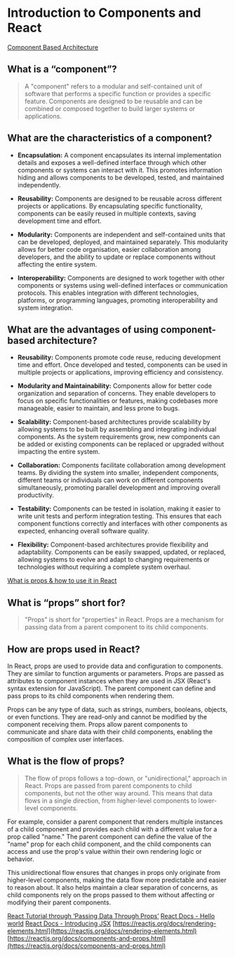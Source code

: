 # Introduction to Components and React

[Component Based Architecture](https://www.tutorialspoint.com/software_architecture_design/component_based_architecture.htm)

## What is a “component”?
> A "component" refers to a modular and self-contained unit of software that performs a specific function or provides a specific feature. Components are designed to be reusable and can be combined or composed together to build larger systems or applications.

## What are the characteristics of a component?

- **Encapsulation:** A component encapsulates its internal implementation details and exposes a well-defined interface through which other components or systems can interact with it. This promotes information hiding and allows components to be developed, tested, and maintained independently.

- **Reusability:** Components are designed to be reusable across different projects or applications. By encapsulating specific functionality, components can be easily reused in multiple contexts, saving development time and effort.

- **Modularity:** Components are independent and self-contained units that can be developed, deployed, and maintained separately. This modularity allows for better code organisation, easier collaboration among developers, and the ability to update or replace components without affecting the entire system.

- **Interoperability:** Components are designed to work together with other components or systems using well-defined interfaces or communication protocols. This enables integration with different technologies, platforms, or programming languages, promoting interoperability and system integration.

## What are the advantages of using component-based architecture?

- **Reusability:** Components promote code reuse, reducing development time and effort. Once developed and tested, components can be used in multiple projects or applications, improving efficiency and consistency.

- **Modularity and Maintainability:**  Components allow for better code organization and separation of concerns. They enable developers to focus on specific functionalities or features, making codebases more manageable, easier to maintain, and less prone to bugs.

- **Scalability:** Component-based architectures provide scalability by allowing systems to be built by assembling and integrating individual components. As the system requirements grow, new components can be added or existing components can be replaced or upgraded without impacting the entire system.

- **Collaboration:** Components facilitate collaboration among development teams. By dividing the system into smaller, independent components, different teams or individuals can work on different components simultaneously, promoting parallel development and improving overall productivity.

- **Testability:** Components can be tested in isolation, making it easier to write unit tests and perform integration testing. This ensures that each component functions correctly and interfaces with other components as expected, enhancing overall software quality.

- **Flexibility:** Component-based architectures provide flexibility and adaptability. Components can be easily swapped, updated, or replaced, allowing systems to evolve and adapt to changing requirements or technologies without requiring a complete system overhaul.

[What is props & how to use it in React](https://itnext.io/what-is-props-and-how-to-use-it-in-react-da307f500da0#:~:text=%E2%80%9CProps%E2%80%9D%20is%20a%20special%20keyword,way%20from%20parent%20to%20child)

## What is “props” short for?

> "Props" is short for "properties" in React. Props are a mechanism for passing data from a parent component to its child components.

## How are props used in React?

In React, props are used to provide data and configuration to components. They are similar to function arguments or parameters. Props are passed as attributes to component instances when they are used in JSX (React's syntax extension for JavaScript). The parent component can define and pass props to its child components when rendering them.

Props can be any type of data, such as strings, numbers, booleans, objects, or even functions. They are read-only and cannot be modified by the component receiving them. Props allow parent components to communicate and share data with their child components, enabling the composition of complex user interfaces.

## What is the flow of props?

> The flow of props follows a top-down, or "unidirectional," approach in React. Props are passed from parent components to child components, but not the other way around. This means that data flows in a single direction, from higher-level components to lower-level components.

For example, consider a parent component that renders multiple instances of a child component and provides each child with a different value for a prop called "name." The parent component can define the value of the "name" prop for each child component, and the child components can access and use the prop's value within their own rendering logic or behavior.

This unidirectional flow ensures that changes in props only originate from higher-level components, making the data flow more predictable and easier to reason about. It also helps maintain a clear separation of concerns, as child components rely on the props passed to them without affecting or modifying their parent components.

[React Tutorial through ‘Passing Data Through Props’](https://reactjs.org/tutorial/tutorial.html)
[React Docs - Hello world](https://reactjs.org/docs/hello-world.html)
[React Docs - Introducing JSX](https://reactjs.org/docs/introducing-jsx.html)
[https://reactjs.org/docs/rendering-elements.html](https://reactjs.org/docs/rendering-elements.html)
[https://reactjs.org/docs/components-and-props.html](https://reactjs.org/docs/components-and-props.html)





